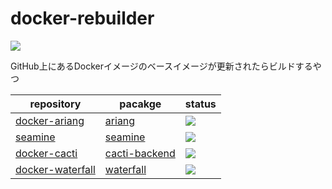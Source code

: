 # docker-rebuilder
<a href="https://github.com/mura/docker-rebuilder/actions/workflows/rebuild-images.yml">
  <img src="https://github.com/mura/docker-rebuilder/actions/workflows/rebuild-images.yml/badge.svg">
</a>

GitHub上にあるDockerイメージのベースイメージが更新されたらビルドするやつ

| repository | pacakge | status |
| --- | --- | --- |
| [docker-ariang](https://github.com/mura/docker-ariang) | [ariang](https://github.com/mura/docker-ariang/pkgs/container/ariang) | <a href="https://github.com/mura/docker-ariang/actions/workflows/action.yml"><img src="https://github.com/mura/docker-ariang/actions/workflows/action.yml/badge.svg"></a> |
| [seamine](https://github.com/mura/seamine) | [seamine](https://github.com/mura/seamine/pkgs/container/seamine) | <a href="https://github.com/mura/seamine/actions/workflows/action.yml"><img src="https://github.com/mura/seamine/actions/workflows/action.yml/badge.svg"></a> |
| [docker-cacti](https://github.com/mura/docker-cacti) | [cacti-backend](https://github.com/users/mura/packages/container/package/cacti-backend) | <a href="https://github.com/mura/docker-cacti/actions/workflows/update-backend.yml"><img src="https://github.com/mura/docker-cacti/actions/workflows/update-backend.yml/badge.svg"></a> |
| [docker-waterfall](https://github.com/mura/docker-waterfall) | [waterfall](https://github.com/users/mura/packages/container/package/waterfall) | <a href="https://github.com/mura/docker-waterfall/actions/workflows/action.yml"><img src="https://github.com/mura/docker-waterfall/actions/workflows/action.yml/badge.svg"></a> |
